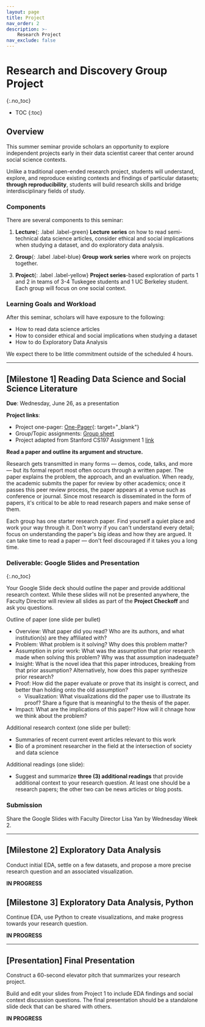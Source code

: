 ```yaml
---
layout: page
title: Project
nav_order: 2
description: >-
    Research Project
nav_exclude: false
---
```


# Research and Discovery Group Project
{:.no_toc}

* TOC
{:toc}

## Overview
This summer seminar provide scholars an opportunity to explore independent projects early in their data scientist career that center around social science contexts.

Unlike a traditional open-ended research project, students will understand, explore, and reproduce existing contexts and findings of particular datasets; **through reproducibility**, students will build research skills and bridge interdisciplinary fields of study.

### Components
There are several components to this seminar:
1. **Lecture**{: .label .label-green} **Lecture series** on how to read semi-technical data science articles, consider ethical and social implications when studying a dataset, and do exploratory data analysis.

1. **Group**{: .label .label-blue} **Group work series** where work on projects together.

1. **Project**{: .label .label-yellow} **Project series**-based exploration of parts 1 and 2 in teams of 3-4 Tuskegee students and 1 UC Berkeley student.
Each group will focus on one social context.

### Learning Goals and Workload

After this seminar, scholars will have exposure to the following:

* How to read data science articles
* How to consider ethical and social implications when studying a dataset
* How to do Exploratory Data Analysis

We expect there to be little commitment outside of the scheduled 4 hours.

---

## [Milestone 1] Reading Data Science and Social Science Literature

**Due**:			Wednesday, June 26, as a presentation

**Project links**:

* Project one-pager: [One-Pager](https://docs.google.com/document/d/1-Mf3D80JXK6Nm97RjowK-8eHtgT1S5iSRVFuUIG6Pao/edit?usp=sharing){: target="_blank"}
* Group/Topic assignments: [Group sheet](https://docs.google.com/spreadsheets/d/1R-gkvniZq-OB97MUK5xifbyIFtKmTp4HR34JF5P9T0c/edit?usp=drive_link)
* Project adapted from Stanford CS197 Assignment 1 [link](https://web.stanford.edu/class/cs197/assignments/a1.html)

**Read a paper and outline its argument and structure.**

Research gets transmitted in many forms — demos, code, talks, and more — but its formal report most often occurs through a written paper. The paper explains the problem, the approach, and an evaluation. When ready, the academic submits the paper for review by other academics; once it passes this peer review process, the paper appears at a venue such as conference or journal. Since most research is disseminated in the form of papers, it's critical to be able to read research papers and make sense of them.


Each group has one starter research paper. Find yourself a quiet place and work your way through it. Don't worry if you can't understand every detail; focus on understanding the paper's big ideas and how they are argued. It can take time to read a paper — don't feel discouraged if it takes you a long time.


### Deliverable: Google Slides and Presentation
{:.no_toc}

Your Google Slide deck should outline the paper and provide additional research context. While these slides will not be presented anywhere, the Faculty Director will review all slides as part of the **Project Checkoff** and ask you questions.

Outline of paper (one slide per bullet)
* Overview: What paper did you read? Who are its authors, and what institution(s) are they affiliated with?
* Problem: What problem is it solving? Why does this problem matter?
* Assumption in prior work: What was the assumption that prior research made when solving this problem? Why was that assumption inadequate?
* Insight: What is the novel idea that this paper introduces, breaking from that prior assumption? Alternatively, how does this paper synthesize prior research?
* Proof: How did the paper evaluate or prove that its insight is correct, and better than holding onto the old assumption?
  * Visualization: What visualizations did the paper use to illustrate its proof? Share a figure that is meaningful to the thesis of the paper.
* Impact: What are the implications of this paper? How will it chnage how we think about the problem?

Additional research context (one slide per bullet):
* Summaries of recent current event articles relevant to this work
* Bio of a prominent researcher in the field at the intersection of society and data science

Additional readings (one slide):
* Suggest and summarize **three (3) additional readings** that provide additional context to your research question. At least one should be a research papers; the other two can be news articles or blog posts.

### Submission
Share the Google Slides with Faculty Director Lisa Yan by Wednesday Week 2.

---

## [Milestone 2] Exploratory Data Analysis

Conduct initial EDA, settle on a few datasets, and propose a more precise research question and an associated visualization.

**IN PROGRESS**

<!--
**Due**:			Monday July 17, end of seminar (tentatively)

**Expected Work Time**:
  * Monday 7/10: Look through data and get through half of questions.
  * Thursday 7/13: Explore rest of questions, begin looking at own questions (at least two). Start compiling Google Slides with findings by Friday.
  * Monday 7/17: Get slides checked off.

**Questions**: [link](https://docs.google.com/document/d/12ZQ7B7sSaoOc8ss2YZF0uxOQ5AGzmXmBuA8SXC5nPJw/edit?usp=drive_link){: target="_blank"}
**Data**: [Google Drive link](https://drive.google.com/drive/folders/1X8ka13kYRvAbBgIa-tWbUbL03KS-Dloc?usp=drive_link){: target="_blank"}

---

-->

## [Milestone 3] Exploratory Data Analysis, Python

Continue EDA, use Python to create visualizations, and make progress towards your research question.

**IN PROGRESS**

<!--
**Due**:			Thursday July 27, middle of seminar (tentatively)

**Expected Work Time**:
  * Monday 7/17: Finish Colab setup; get slides checked off. Reproduce 2 figures from Google Sheets.
  * Thursday 7/20: Continue work.
  * Monday 7/24: Reproduce all of figures from Google Sheets, and start exploring 2 new figures or tables in Python.
  * Thursday 7/27: Finish up and get checked off.

**Note**: The `datascience` library has different plotting styles from Google Sheets. When "reproducing"  figure/plot, we expect that you will take considerable time getting the right tables and columns for plotting, then choosing the right arguments for `datascience` library functions. Here are the function reference sheets for [Data 8](http://data8.org/su22/python-reference.html){: target="_blank"} and [Data 6](https://data6.org/su22/reference/){:target="_blank"}.

It is less important to reproduce the formatting of the plot-- in fact doing so requires advanced plotting knowledge beyond the scope of Data 6/Data 8.
-->

<!--
---

## [Project 4] Social and Ethical Implications of Data

### Discussion Question 2: Social and Behavioral Science Methodology
{:.no_toc}

**Due**:			(n/a, bundled into final presentation)

**Expected Work Time**:
  * Tuesday 8/2: Discussion building
  * 
  * Tuesday 7/19: Guest speaker; finish Colab setup; get slides checked off
  * Friday 7/22: Reproduce 2 figures from Google Sheets. UC Berkeley UGSIs switch to teaching role so that Tuskegee Scholars do bulk of programming
  * Tuesday 7/26: Guest speaker; start exploring new figure
  * Friday 7/29: Get slides and code checked off (Deb and Lisa to sit down and review code with each Tuskegee Scholar)

Questions:
* Pick 3-4 variables in the dataset and describe its conceptualization (from concept to variable definition) and operationalization (measurement and data collection).
* How were the data collectors/scientists connected to the population of interest? How may the historical context have impacted the data collection, reports, and policy decisions?

### Lesson plan details
{:.no_toc}

Describe particular norms an instructor should establish during this discussion, and what role the discussion facilitator should play. Are there any key terms a student should remember? How can an instructor guide the conversation away from criticism and towards constructive design?
-->


---

## [Presentation] Final Presentation

Construct a 60-second elevator pitch that summarizes your research project.

Build and edit your slides from Project 1 to include EDA findings and social context discussion questions. The final presentation should be a standalone slide deck that can be shared with others.

**IN PROGRESS**

<!--
Build and edit your slides from Project 1 to include EDA findings and social context discussion questions. The final presentation should be a standalone slide deck that can be shared with future discussion instructors.

**Expected Work Time**:
  * Friday 7/29: Get slides and code checked off (Deb and Lisa to sit down and review code with each Tuskegee Scholar)
  * Thursday 8/3: Finish EDA/question exploration
  * Monday 8/7: Work on final presentation
  * **Wednesday 8/9**: Final Presentations. **3-4:30pm**


**Timing and slide limit**:
* Max time per presentation: **12 minutes**. Please be sure to distribute speaking parts *equally* among project memberes.
* Max slide count: Your presentations should be no longer than 15 slides, plus extra reference slides as needed.
* Audience Q&A: After your presentation, audience members (in-person or over Zoom) will ask questions.

**Final Presentation Components**:
* **Introduction**
    * Include as the first content slide your **elevator pitch**. This is a **two-sentence description** about your project and what you did.
      * Everyone is expected to remember their elevator pitch by latest Monday 8/7.
      * One person should deliver the elevator pitch out loud during the Wednesday presentations, but everyone is expected to remember and be able to recite the group elevator pitch by end of class on Monday 8/7.
    * Pleae include whatever else in your introduction that would provide a powerful motivation of your research problem.
* **Discussion activity**: A summary of your Project 1.
    * Required readings for students.
      * Pick at most 3 readings that students should read prior to discussion that will illuminate a particular dataset in the context of society. This may be a subset of the ones we provided, or you can pick your own from reputable sources.<br/>The readings should describe the topic itself, the current public opinion, any historical context, and a recent research study using the dataset.<br/>Readings should take about 1 hour, maximum.
      * It would be useful to give a one-sentence verbal explanation about the purpose of each of the readings in building student knowledge (e.g., original research study, explains dataset, is an opinion article, etc.).
    * Outline of a discusison question (Projects 1 and below social context questions)
* **Exploratory Data Analysis**: A summary of your Project 2.
    * Python figures only that answer the questions originally posed to you.
* **Independent research question** and paired visualization.
    * Clearly state what you wanted to explore, and what takeaways you drew from either your visualization or the process of creating this visualization.
* **Conclusion, thoughts, and reflections**: At most 1-2 slides.
    * How was your experience exploring this dataset and context this summer?
    * What did you like, and what did you learn?
* Reference slides (not covered, but included in the presentation)
    * Required readings for students and instructors
    * Anything you read that you think an instructor or researcher would find useful, but would possibly be too in-depth for a student
    -->

<!--

---

## [Project 4] Constructing computing problems

Build a Jupyter notebook that has both the question/skeleton code and solutions for the two exercises below.

### Checkpoint
Identify the core library function and the core computation concept respectively for the two exercises below.

### Lab Exercise 1: The `datascience` Module
{:.no_toc}

Use 1-2 datascience module functions to construct a plot that demonstrates a facet of the data in the context of the findings from readings/discussion activities.

### Lab Exercise 2: A computational problem
{:.no_toc}

Compute a rate, proportion, or statistic that uses loops and/or conditional statements that demonstrates a facet of the data in the context of the findings from readings/discussion activities.

-->
